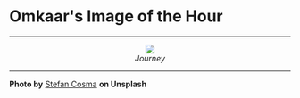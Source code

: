 # Omkaar's Image of the Hour

---

<div align="center">

<a href="https://unsplash.com/photos/mountains-are-seen-with-a-cloudy-sky-above-IuZk2QNoNuA">
  <img src="https://images.unsplash.com/photo-1750748305404-d434002a8acc?crop=entropy&cs=tinysrgb&fit=max&fm=jpg&ixid=M3w3NjA2Nzh8MHwxfHJhbmRvbXx8fHx8fHx8fDE3NTE1NjU2MDB8&ixlib=rb-4.1.0&q=80&w=1080" style="max-width:100%; height:auto;">
</a>

<br>
<i>Journey</i>

</div>

---

**Photo by** [Stefan Cosma](https://unsplash.com/@stefanbc) **on Unsplash**
